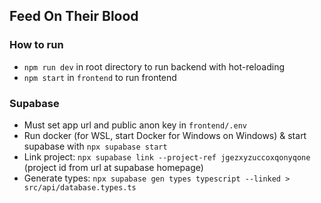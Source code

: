 ## Feed On Their Blood

### How to run
* `npm run dev` in root directory to run backend with hot-reloading
* `npm start` in `frontend` to run frontend



### Supabase
* Must set app url and public anon key in `frontend/.env`
* Run docker (for WSL, start Docker for Windows on Windows) & start supabase with `npx supabase start`
* Link project: `npx supabase link --project-ref jgezxyzuccoxqonyqone`  (project id from url at supabase homepage)
* Generate types: `npx supabase gen types typescript --linked > src/api/database.types.ts`
  